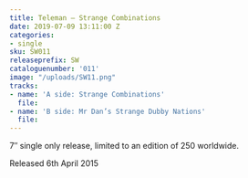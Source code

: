 ```yaml
---
title: Teleman – Strange Combinations
date: 2019-07-09 13:11:00 Z
categories:
- single
sku: SW011
releaseprefix: SW
cataloguenumber: '011'
image: "/uploads/SW11.png"
tracks:
- name: 'A side: Strange Combinations'
  file: 
- name: 'B side: Mr Dan’s Strange Dubby Nations'
  file: 
---
```


7″ single only release, limited to an edition of 250 worldwide.

Released 6th April 2015
